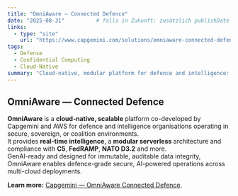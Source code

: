 ```yaml
---
title: "OmniAware – Connected Defence"
date: "2025-08-31"          # falls in Zukunft: zusätzlich publishDate setzen
links:
  - type: "site"
    url: "https://www.capgemini.com/solutions/omniaware-connected-defense/"
tags:
  - Defense
  - Confidential Computing
  - Cloud-Native
summary: "Cloud-native, modular platform for defence and intelligence: real-time intelligence, compliance (C5, FedRAMP, NATO D3.2), and secure multi-cloud operations."
---
```


## OmniAware — Connected Defence

**OmniAware** is a **cloud-native, scalable** platform co-developed by Capgemini and AWS for defence and intelligence organisations operating in secure, sovereign, or coalition environments.  
It provides **real-time intelligence**, a **modular serverless** architecture and compliance with **C5**, **FedRAMP**, **NATO D3.2** and more.  
GenAI-ready and designed for immutable, auditable data integrity, OmniAware enables defence-grade secure, AI-powered operations across multi-cloud deployments.

**Learn more:** [Capgemini — OmniAware Connected Defence](https://www.capgemini.com/solutions/omniaware-connected-defense/).